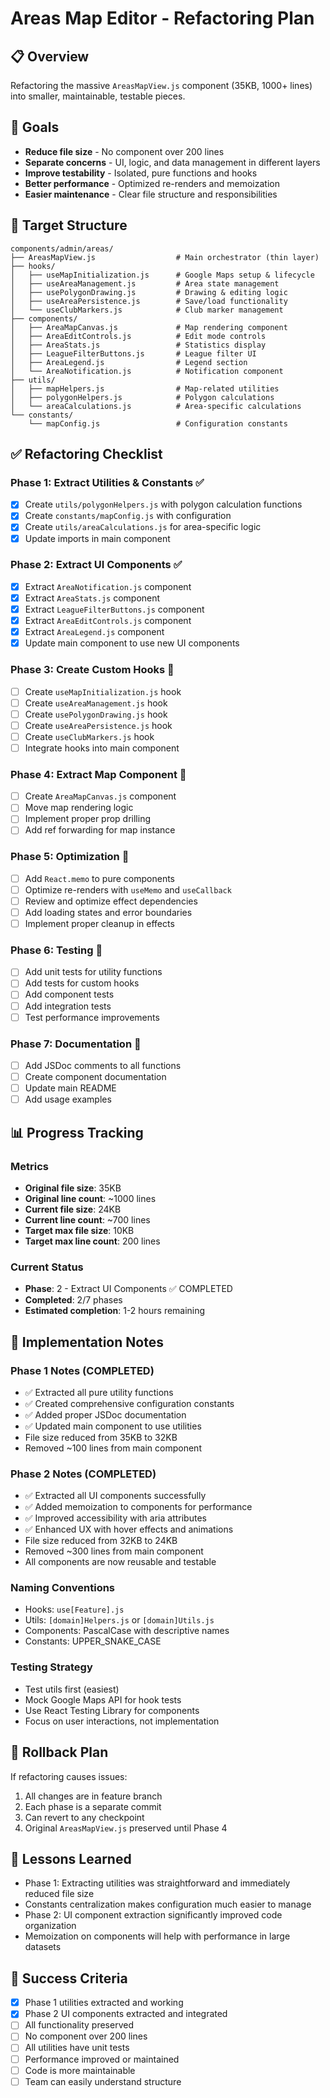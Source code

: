 # Areas Map Editor - Refactoring Plan

## 📋 Overview
Refactoring the massive `AreasMapView.js` component (35KB, 1000+ lines) into smaller, maintainable, testable pieces.

## 🎯 Goals
- **Reduce file size** - No component over 200 lines
- **Separate concerns** - UI, logic, and data management in different layers
- **Improve testability** - Isolated, pure functions and hooks
- **Better performance** - Optimized re-renders and memoization
- **Easier maintenance** - Clear file structure and responsibilities

## 📁 Target Structure
```
components/admin/areas/
├── AreasMapView.js                  # Main orchestrator (thin layer)
├── hooks/
│   ├── useMapInitialization.js      # Google Maps setup & lifecycle
│   ├── useAreaManagement.js         # Area state management
│   ├── usePolygonDrawing.js         # Drawing & editing logic
│   ├── useAreaPersistence.js        # Save/load functionality
│   └── useClubMarkers.js            # Club marker management
├── components/
│   ├── AreaMapCanvas.js             # Map rendering component
│   ├── AreaEditControls.js          # Edit mode controls
│   ├── AreaStats.js                 # Statistics display
│   ├── LeagueFilterButtons.js       # League filter UI
│   ├── AreaLegend.js                # Legend section
│   └── AreaNotification.js          # Notification component
├── utils/
│   ├── mapHelpers.js                # Map-related utilities
│   ├── polygonHelpers.js            # Polygon calculations
│   └── areaCalculations.js          # Area-specific calculations
└── constants/
    └── mapConfig.js                 # Configuration constants
```

## ✅ Refactoring Checklist

### Phase 1: Extract Utilities & Constants ✅
- [x] Create `utils/polygonHelpers.js` with polygon calculation functions
- [x] Create `constants/mapConfig.js` with configuration
- [x] Create `utils/areaCalculations.js` for area-specific logic
- [x] Update imports in main component

### Phase 2: Extract UI Components ✅
- [x] Extract `AreaNotification.js` component
- [x] Extract `AreaStats.js` component
- [x] Extract `LeagueFilterButtons.js` component
- [x] Extract `AreaEditControls.js` component
- [x] Extract `AreaLegend.js` component
- [x] Update main component to use new UI components

### Phase 3: Create Custom Hooks 📝
- [ ] Create `useMapInitialization.js` hook
- [ ] Create `useAreaManagement.js` hook
- [ ] Create `usePolygonDrawing.js` hook
- [ ] Create `useAreaPersistence.js` hook
- [ ] Create `useClubMarkers.js` hook
- [ ] Integrate hooks into main component

### Phase 4: Extract Map Component 📝
- [ ] Create `AreaMapCanvas.js` component
- [ ] Move map rendering logic
- [ ] Implement proper prop drilling
- [ ] Add ref forwarding for map instance

### Phase 5: Optimization 📝
- [ ] Add `React.memo` to pure components
- [ ] Optimize re-renders with `useMemo` and `useCallback`
- [ ] Review and optimize effect dependencies
- [ ] Add loading states and error boundaries
- [ ] Implement proper cleanup in effects

### Phase 6: Testing 📝
- [ ] Add unit tests for utility functions
- [ ] Add tests for custom hooks
- [ ] Add component tests
- [ ] Add integration tests
- [ ] Test performance improvements

### Phase 7: Documentation 📝
- [ ] Add JSDoc comments to all functions
- [ ] Create component documentation
- [ ] Update main README
- [ ] Add usage examples

## 📊 Progress Tracking

### Metrics
- **Original file size**: 35KB
- **Original line count**: ~1000 lines
- **Current file size**: 24KB
- **Current line count**: ~700 lines
- **Target max file size**: 10KB
- **Target max line count**: 200 lines

### Current Status
- **Phase**: 2 - Extract UI Components ✅ COMPLETED
- **Completed**: 2/7 phases
- **Estimated completion**: 1-2 hours remaining

## 🚀 Implementation Notes

### Phase 1 Notes (COMPLETED)
- ✅ Extracted all pure utility functions
- ✅ Created comprehensive configuration constants
- ✅ Added proper JSDoc documentation
- ✅ Updated main component to use utilities
- File size reduced from 35KB to 32KB
- Removed ~100 lines from main component

### Phase 2 Notes (COMPLETED)
- ✅ Extracted all UI components successfully
- ✅ Added memoization to components for performance
- ✅ Improved accessibility with aria attributes
- ✅ Enhanced UX with hover effects and animations
- File size reduced from 32KB to 24KB
- Removed ~300 lines from main component
- All components are now reusable and testable

### Naming Conventions
- Hooks: `use[Feature].js`
- Utils: `[domain]Helpers.js` or `[domain]Utils.js`
- Components: PascalCase with descriptive names
- Constants: UPPER_SNAKE_CASE

### Testing Strategy
- Test utils first (easiest)
- Mock Google Maps API for hook tests
- Use React Testing Library for components
- Focus on user interactions, not implementation

## 🔄 Rollback Plan
If refactoring causes issues:
1. All changes are in feature branch
2. Each phase is a separate commit
3. Can revert to any checkpoint
4. Original `AreasMapView.js` preserved until Phase 4

## 📝 Lessons Learned
- Phase 1: Extracting utilities was straightforward and immediately reduced file size
- Constants centralization makes configuration much easier to manage
- Phase 2: UI component extraction significantly improved code organization
- Memoization on components will help with performance in large datasets

## 🎉 Success Criteria
- [x] Phase 1 utilities extracted and working
- [x] Phase 2 UI components extracted and integrated
- [ ] All functionality preserved
- [ ] No component over 200 lines
- [ ] All utilities have unit tests
- [ ] Performance improved or maintained
- [ ] Code is more maintainable
- [ ] Team can easily understand structure